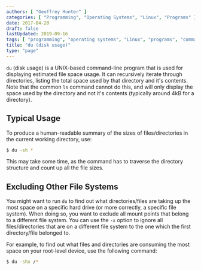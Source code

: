 ```yaml
---
authors: [ "Geoffrey Hunter" ]
categories: [ "Programming", "Operating Systems", "Linux", "Programs" ]
date: 2017-04-20
draft: false
lastUpdated: 2019-09-16
tags: [ "programming", "operating systems", "Linux", "programs", "command-line", "du", "disk usage", "mount", "file system", "directory" ]
title: "du (disk usage)"
type: "page"
---
```


`du` (disk usage) is a UNIX-based command-line program that is used for displaying estimated file space usage. It can recursively iterate through directories, listing the total space used by that directory and it's contents. Note that the common `ls` command cannot do this, and will only display the space used by the directory and not it's contents (typically around 4kB for a directory).

## Typical Usage

To produce a human-readable summary of the sizes of files/directories in the current working directory, use:

```sh   
$ du -sh *
```

This may take some time, as the command has to traverse the directory structure and count up all the file sizes.

## Excluding Other File Systems

You might want to run `du` to find out what directories/files are taking up the most space on a specific hard drive (or more correctly, a specific file system). When doing so, you want to exclude all mount points that belong to a different file system. You can use the `-x` option to ignore all files/directories that are on a different file system to the one which the first directory/file belonged to.

For example, to find out what files and directories are consuming the most space on your root-level device, use the following command:

```sh
$ du -shx /*
```